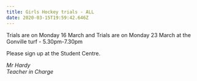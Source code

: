 ```yaml
---
title: Girls Hockey trials - ALL
date: 2020-03-15T19:59:42.646Z
---
```

Trials are on Monday 16 March and Trials are on Monday 23 March at the Gonville turf - 5.30pm-7.30pm  

Please sign up at the Student Centre.  

*Mr Hardy  
Teacher in Charge*